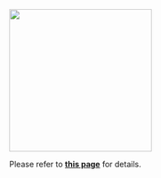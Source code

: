 <img src="[https://s3.us-west-2.amazonaws.com/secure.notion-static.com/0c33e145-9d6e-41c8-8302-19b591f5bcba/kim578_an_old_and_shabby_Japanese_shop_simple_illustration_whit_a6becb7c-2806-44f6-895e-8e74038117b72-removebg-preview_%282%29.png?X-Amz-Algorithm=AWS4-HMAC-SHA256&X-Amz-Content-Sha256=UNSIGNED-PAYLOAD&X-Amz-Credential=AKIAT73L2G45EIPT3X45%2F20230311%2Fus-west-2%2Fs3%2Faws4_request&X-Amz-Date=20230311T045225Z&X-Amz-Expires=86400&X-Amz-Signature=40dc231e16181991cfd8f3f5f512c4cbd48b009de3ad98e89769b5f5dca71ded&X-Amz-SignedHeaders=host&response-content-disposition=filename%3D%22kim578_an_old_and_shabby_Japanese_shop_simple_illustration_whit_a6becb7c-2806-44f6-895e-8e74038117b72-removebg-preview%2520%282%29.png%22&x-id=GetObject](https://s3.us-west-2.amazonaws.com/secure.notion-static.com/32dcf2b2-0854-4316-9f76-22afc175f9f6/logo-sky-lg.png?X-Amz-Algorithm=AWS4-HMAC-SHA256&X-Amz-Content-Sha256=UNSIGNED-PAYLOAD&X-Amz-Credential=AKIAT73L2G45EIPT3X45%2F20230311%2Fus-west-2%2Fs3%2Faws4_request&X-Amz-Date=20230311T044714Z&X-Amz-Expires=86400&X-Amz-Signature=b191418efe6631b02b73a82e62e46e655ed69b3e4ba068a237584d5fb4439443&X-Amz-SignedHeaders=host&response-content-disposition=filename%3D%22logo-sky-lg.png%22&x-id=GetObject)" width="256">

Please refer to **[this page](https://trail-sword-f8d.notion.site/Mouken-8fa7cae2301d486798bdcf282e17e7b3)** for details.</br>

